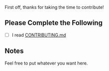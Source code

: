 First off, thanks for taking the time to contribute!

## Please Complete the Following

- [ ] I read [CONTRIBUTING.md](https://github.com/Cyclenerd/it-works/blob/master/CONTRIBUTING.md)

## Notes

Feel free to put whatever you want here.
